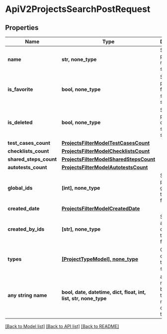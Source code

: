 # ApiV2ProjectsSearchPostRequest


## Properties
Name | Type | Description | Notes
------------ | ------------- | ------------- | -------------
**name** | **str, none_type** | Specifies a project name to search for | [optional] 
**is_favorite** | **bool, none_type** | Specifies a project favorite status to search for | [optional] 
**is_deleted** | **bool, none_type** | Specifies a project deleted status to search for | [optional] 
**test_cases_count** | [**ProjectsFilterModelTestCasesCount**](ProjectsFilterModelTestCasesCount.md) |  | [optional] 
**checklists_count** | [**ProjectsFilterModelChecklistsCount**](ProjectsFilterModelChecklistsCount.md) |  | [optional] 
**shared_steps_count** | [**ProjectsFilterModelSharedStepsCount**](ProjectsFilterModelSharedStepsCount.md) |  | [optional] 
**autotests_count** | [**ProjectsFilterModelAutotestsCount**](ProjectsFilterModelAutotestsCount.md) |  | [optional] 
**global_ids** | **[int], none_type** | Specifies a project global IDs to search for | [optional] 
**created_date** | [**ProjectsFilterModelCreatedDate**](ProjectsFilterModelCreatedDate.md) |  | [optional] 
**created_by_ids** | **[str], none_type** | Specifies an autotest creator IDs to search for | [optional] 
**types** | [**[ProjectTypeModel], none_type**](ProjectTypeModel.md) | Collection of project types to search for | [optional] 
**any string name** | **bool, date, datetime, dict, float, int, list, str, none_type** | any string name can be used but the value must be the correct type | [optional]

[[Back to Model list]](../README.md#documentation-for-models) [[Back to API list]](../README.md#documentation-for-api-endpoints) [[Back to README]](../README.md)


